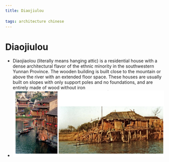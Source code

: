 ```yaml
---
title: Diaojiulou

tags: architecture chinese 
---
```


# Diaojiulou
- Diaojiaolou (literally means hanging attic) is a residential house with a dense architectural flavor of the ethnic minority in the southwestern Yunnan Province. The wooden building is built close to the mountain or above the river with an extended floor space. These houses are usually built on slopes with only support poles and no foundations, and are entirely made of wood without iron
- ![](../assets/Pasted%20image%2020221007110454.png)
